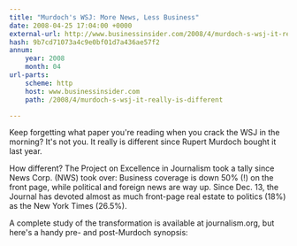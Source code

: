 ```yaml
---
title: "Murdoch's WSJ: More News, Less Business"
date: 2008-04-25 17:04:00 +0000
external-url: http://www.businessinsider.com/2008/4/murdoch-s-wsj-it-really-is-different
hash: 9b7cd71073a4c9e0bf01d7a436ae57f2
annum:
    year: 2008
    month: 04
url-parts:
    scheme: http
    host: www.businessinsider.com
    path: /2008/4/murdoch-s-wsj-it-really-is-different

---
```


Keep forgetting what paper you're reading when you crack the WSJ in the morning? It's not you. It really is different since Rupert Murdoch bought it last year.

How different? The Project on Excellence in Journalism took a tally since News Corp. (NWS) took over: Business coverage is down 50% (!) on the front page, while political and foreign news are way up. Since Dec. 13, the Journal has devoted almost as much front-page real estate to politics (18%) as the New York Times (26.5%).

A complete study of the transformation is available at journalism.org, but here's a handy pre- and post-Murdoch synopsis:
